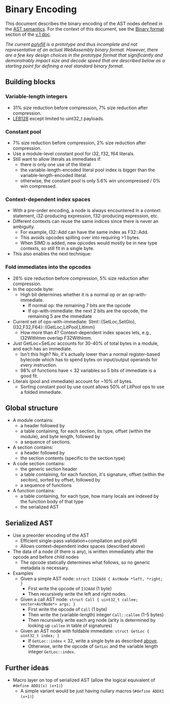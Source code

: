 # Binary Encoding

This document describes the binary encoding of the AST nodes defined in the [AST semantics](AstSemantics.md). 
For the context of this document, see the [Binary format](V1.md#binary-format) section of the [v.1 doc](V1.md).

*The current [polyfill](https://github.com/WebAssembly/polyfill) is a prototype and thus incomplete and not 
representative of an actual WebAssembly binary format. However, there are a few key design choices in the 
prototype format that significantly and demonstrably impact size and decode speed that are described below 
as a starting point for defining a real standard binary format.*

## Building blocks

### Variable-length integers
 * 31% size reduction before compression, 7% size reduction after compression.  
 * [LEB128](http://en.wikipedia.org/wiki/LEB128) except limited to uint32_t payloads.

### Constant pool
 * 7% size reduction before compression, 2% size reduction after compression.
 * Use a module-level constant pool for i32, f32, f64 literals.
 * Still want to allow literals as immediates if:
   * there is only one use of the literal
   * the variable-length-encoded literal pool index is bigger than the variable-length-encoded literal.
   * otherwise, the constant pool is only 5.6% win uncompressed / 0% win compressed.

### Context-dependent index spaces
 * With a pre-order encoding, a node is always encountered in a *context*: statement, i32-producing
   expression, f32-producing expression, etc.
 * Different contexts can reuse the same indices since there is never an ambiguity.
   * For example, I32::Add can have the same index as F32::Add.
   * This avoids opcodes spilling over into requiring >1 bytes.
   * When SIMD is added, new opcodes would mostly be in new type contexts, so still fit in a single byte.
 * This also enables the next technique:

### Fold immediates into the opcodes
 * 26% size reduction before compression, 5% size reduction after compression.
 * In the opcode byte:
   * High bit determines whether it is a normal op or an op-with-immediate.
     * If normal op: the remaining 7 bits are the opcode
     * If op-with-immediate: the next 2 bits are the opcode, the remaining 5 are the immediate
 * Current set of ops-with-immediate: Stmt::{SetLoc,SetGlo}, {I32,F32,F64}::{GetLoc,LitPool,LitImm}
   * How more than 4?  Context-dependent index spaces lets, e.g., I32WithImm overlap F32WithImm.
 * Just GetLoc+SetLoc accounts for 30-40% of total bytes in a module, and each has an immediate.
   * Isn't this high?  No, it's actually lower than a normal register-based bytecode which has to
     spend bytes on input/output operands for *every* instruction.
   * 98% of functions have < 32 variables so 5 bits of immediate is a good fit.
 * Literals (pool and immediate) account for ~10% of bytes.
   * Sorting constant pool by use count allows 50% of LitPool ops to use a folded immediate.

## Global structure

* A module contains:
  * a header followed by
  * a table containing, for each section, its type, offset (within the module), and byte length, followed by
  * a sequence of sections.
* A section contains:
  * a header followed by
  * the section contents (specific to the section type)
* A code section contains:
  * the generic section header
  * a table containing, for each function, it's signature, offset (within the seciton), sorted by offset, followed by
  * a sequence of functions
* A function contains:
  * a table containing, for each type, how many locals are indexed by the function body of that type
  * the serialized AST

## Serialized AST
* Use a preorder encoding of the AST
  * Efficient single-pass validation+compilation and polyfill
  * Allows context-dependent index spaces (described above)
* The data of a node (if there is any), is written immediately after the opcode and before child nodes
  * The opcode statically determines what follows, so no generic metadata is necessary.
* Examples
  * Given a simple AST node: `struct I32Add { AstNode *left, *right; }`
    * First write the opcode of `I32Add` (1 byte)
    * Then recursively write the left and right nodes.
  * Given a call AST node: `struct Call { uint32_t callee; vector<AstNode*> args; }`
    * First write the opcode of `Call` (1 byte)
    * Then write the (variable-length) integer `Call::callee` (1-5 bytes)
    * Then recursively write each arg node (arity is determined by looking up `callee` in table of signatures)
  * Given an AST node with foldable immediate: `struct GetLoc { uint32_t index; }`
    * If `GetLoc::index` < 32, write a single byte as described [above](BinaryEncoding.md#fold-immediates-into-opcodes).
    * Otherwise, write the opcode of `GetLoc` and the variable length integer `GetLoc::index`.

## Further ideas
* Macro layer on top of serialized AST (allow the logical equivalent of `#define ADD1(x) (x+1)`)
  * A simple variant would be just having nullary macros (`#define ADDX1 (x+1)`)
